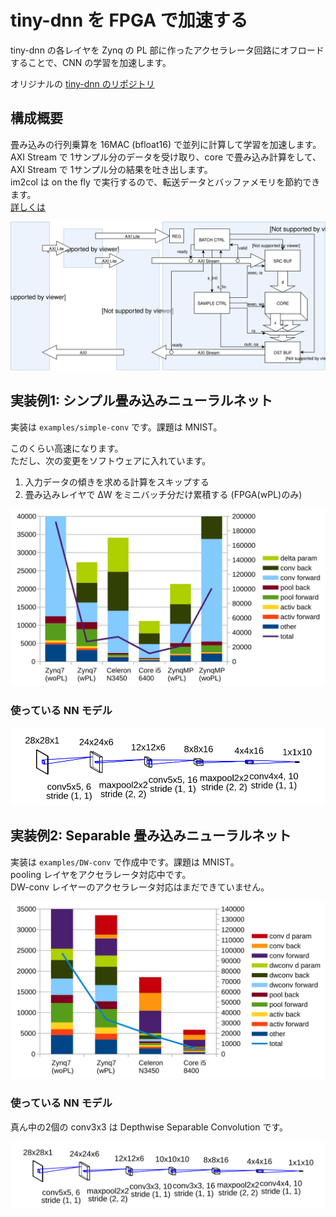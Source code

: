 # tiny-dnn を FPGA で加速する

tiny-dnn の各レイヤを Zynq の PL 部に作ったアクセラレータ回路にオフロードすることで、CNN の学習を加速します。

オリジナルの [tiny-dnn のリポジトリ](https://github.com/tiny-dnn/tiny-dnn)

## 構成概要

畳み込みの行列乗算を 16MAC (bfloat16) で並列に計算して学習を加速します。  
AXI Stream で 1サンプル分のデータを受け取り、core で畳み込み計算をして、AXI Stream で 1サンプル分の結果を吐き出します。  
im2col は on the fly で実行するので、転送データとバッファメモリを節約できます。  
[詳しくは](https://github.com/tom01h/tiny-dnn-fpga/blob/master/function.md)

![](top.svg)

## 実装例1: シンプル畳み込みニューラルネット

実装は ```examples/simple-conv``` です。課題は MNIST。

このくらい高速になります。  
ただし、次の変更をソフトウェアに入れています。

1. 入力データの傾きを求める計算をスキップする
2. 畳み込みレイヤで ΔW をミニバッチ分だけ累積する (FPGA(wPL)のみ)

![](examples/simple-conv/speed.svg)

### 使っている NN モデル
![](examples/simple-conv/model.svg)

## 実装例2: Separable 畳み込みニューラルネット

実装は ```examples/DW-conv``` で作成中です。課題は MNIST。  
pooling レイヤをアクセラレータ対応中です。  
DW-conv レイヤーのアクセラレータ対応はまだできていません。



![](examples/DW-conv/speed.svg)

### 使っている NN モデル

真ん中の2個の conv3x3 は Depthwise Separable Convolution です。

![](examples/DW-conv/model.svg)

